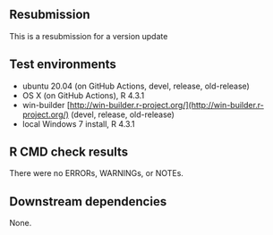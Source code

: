 ## Resubmission

This is a resubmission for a version update

## Test environments

* ubuntu 20.04 (on GitHub Actions, devel, release, old-release)
* OS X (on GitHub Actions), R 4.3.1
* win-builder [http://win-builder.r-project.org/](http://win-builder.r-project.org/) (devel, release, old-release)
* local Windows 7 install, R 4.3.1

## R CMD check results

There were no ERRORs, WARNINGs, or NOTEs.
  
## Downstream dependencies

None.